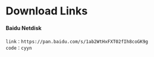 # Download Links

#### Baidu Netdisk
```
link：https://pan.baidu.com/s/1ab2WtHxFXT02fIh8coGK9g 
code：cyyn 
```